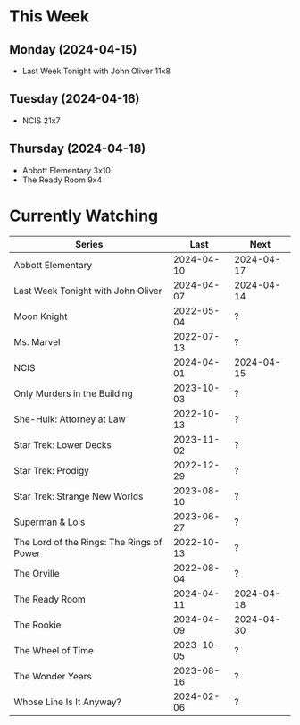 # This Week

## Monday (2024-04-15)
- Last Week Tonight with John Oliver 11x8

## Tuesday (2024-04-16)
- NCIS 21x7

## Thursday (2024-04-18)
- Abbott Elementary 3x10
- The Ready Room 9x4

# Currently Watching

| Series | Last | Next |
| --- | --- | --- |
| Abbott Elementary | 2024-04-10 | 2024-04-17 |
| Last Week Tonight with John Oliver | 2024-04-07 | 2024-04-14 |
| Moon Knight | 2022-05-04 | ? |
| Ms. Marvel | 2022-07-13 | ? |
| NCIS | 2024-04-01 | 2024-04-15 |
| Only Murders in the Building | 2023-10-03 | ? |
| She-Hulk: Attorney at Law | 2022-10-13 | ? |
| Star Trek: Lower Decks | 2023-11-02 | ? |
| Star Trek: Prodigy | 2022-12-29 | ? |
| Star Trek: Strange New Worlds | 2023-08-10 | ? |
| Superman & Lois | 2023-06-27 | ? |
| The Lord of the Rings: The Rings of Power | 2022-10-13 | ? |
| The Orville | 2022-08-04 | ? |
| The Ready Room | 2024-04-11 | 2024-04-18 |
| The Rookie | 2024-04-09 | 2024-04-30 |
| The Wheel of Time | 2023-10-05 | ? |
| The Wonder Years | 2023-08-16 | ? |
| Whose Line Is It Anyway? | 2024-02-06 | ? |

